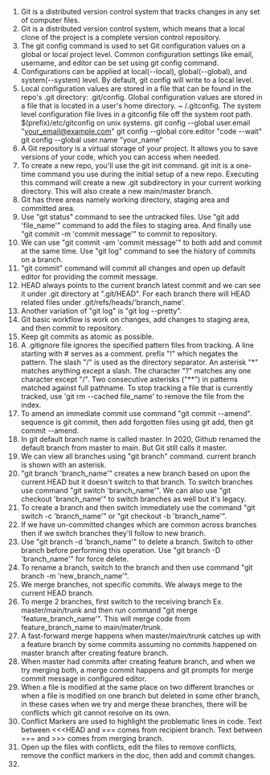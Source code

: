 1. Git is a distributed version control system that tracks changes in any set of computer files.
2. Git is a distributed version control system, which means that a local clone of the project is a complete version control repository.
3. The git config command is used to set Git configuration values on a global or local project level. Common configuration settings like email, username, and editor can be set using git config command.
4. Configurations can be applied at local(--local), global(--global), and system(--system) level. By default, git config will write to a local level.
5. Local configuration values are stored in a file that can be found in the repo's .git directory: .git/config. Global configuration values are stored in a file that is located in a user's home directory. ~ /.gitconfig. The system level configuration file lives in a gitconfig file off the system root path. $(prefix)/etc/gitconfig on unix systems.
   git config --global user.email "your_email@example.com"
   git config --global core.editor "code --wait"
   git config --global user.name "your_name"
6. A Git repository is a virtual storage of your project. It allows you to save versions of your code, which you can access when needed.
7. To create a new repo, you'll use the git init command. git init is a one-time command you use during the initial setup of a new repo. Executing this command will create a new .git subdirectory in your current working directory. This will also create a new main/master branch.
8. Git has three areas namely working directory, staging area and committed area.
9. Use "git status" command to see the untracked files. Use "git add 'file_name'" command to add the files to staging area. And finally use "git commit -m 'commit message'" to commit to repository.
10. We can use "git commit -am 'commit message'" to both add and commit at the same time. Use "git log" command to see the history of commits on a branch.
11. "git commit" command will commit all changes and open up default editor for providing the commit message.
12. HEAD always points to the current branch latest commit and we can see it under .git directory at ".git/HEAD". For each branch there will HEAD related files under .git/refs/heads/'branch_name'.
13. Another variation of "git log" is "git log --pretty".
14. Git basic workflow is work on changes, add changes to staging area, and then commit to repository.
15. Keep git commits as atomic as possible.
16. A .gitignore file ignores the specified pattern files from tracking. A line starting with # serves as a comment. prefix "!" which negates the pattern. The slash "/" is used as the directory separator. An asterisk "*" matches anything except a slash. The character "?" matches any one character except "/". Two consecutive asterisks ("**") in patterns matched against full pathname. To stop tracking a file that is currently tracked, use 'git rm --cached file_name' to remove the file from the index.
17. To amend an immediate commit use command "git commit --amend". sequence is git commit, then add forgotten files using git add, then git commit --amend.
18. In git default branch name is called master. In 2020, Github renamed the default branch from master to main. But Git still calls it master.
19. We can view all branches using "git branch" command. current branch is shown with an asterisk.
20. "git branch 'branch_name'" creates a new branch based on upon the current HEAD but it doesn't switch to that branch. To switch branches use command "git switch 'branch_name'". We can also use "git checkout 'branch_name'" to switch branches as well but it's legacy.
21. To create a branch and then switch immediately use the command "git switch -c 'branch_name'" or "git checkout -b 'branch_name'".
22. If we have un-committed changes which are common across branches then if we switch branches they'll follow to new branch.
23. Use "git branch -d 'branch_name'" to delete a branch. Switch to other branch before performing this operation. Use "git branch -D 'branch_name'" for force delete.
24. To rename a branch, switch to the branch and then use command "git branch -m 'new_branch_name'".
25. We merge branches, not specific commits. We always mege to the current HEAD branch.
26. To merge 2 branches, first switch to the receiving branch Ex. master/main/trunk and then run command "git merge 'feature_branch_name'". This will merge code from feature_branch_name to main/mater/trunk.
27. A fast-forward merge happens when master/main/trunk catches up with a feature branch by some commits assuming no commits happened on master branch after creating feature branch.
28. When master had commits after creating feature branch, and when we try merging both, a merge commit happens and git prompts for merge commit message in configured editor.
29. When a file is modified at the same place on two different  branches or when a file is modified on one branch but deleted in some other branch, in these cases when we try and merge these branches, there will be conflicts which git cannot resolve on its own.
30. Conflict Markers are used to highlight the problematic lines in code. Text between <<<HEAD and === comes from recipient branch. Text between === and >>> comes from merging branch.
31. Open up the files with conflicts, edit the files to remove conflicts, remove the conflict markers in the doc, then add and commit changes.
32. 
